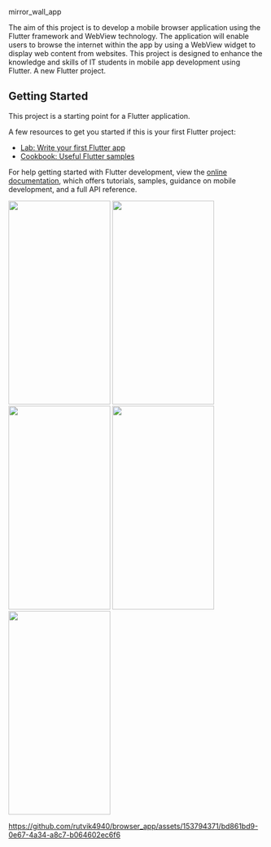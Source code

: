 mirror_wall_app


The aim of this project is to develop a mobile browser application using the Flutter framework
and WebView technology. The application will enable users to browse the internet within the app
by using a WebView widget to display web content from websites. This project is designed to
enhance the knowledge and skills of IT students in mobile app development using Flutter.
A new Flutter project.

## Getting Started

This project is a starting point for a Flutter application.

A few resources to get you started if this is your first Flutter project:

- [Lab: Write your first Flutter app](https://docs.flutter.dev/get-started/codelab)
- [Cookbook: Useful Flutter samples](https://docs.flutter.dev/cookbook)

For help getting started with Flutter development, view the
[online documentation](https://docs.flutter.dev/), which offers tutorials,
samples, guidance on mobile development, and a full API reference.

<p>
  <img src="https://github.com/rutvik4940/browser_app/assets/153794371/da9c607f-6e9b-4283-8a2b-548d7c151a0a"
  height="400px" width ="200px"/>
  <img src="https://github.com/rutvik4940/browser_app/assets/153794371/23ce7be5-c16a-4f4e-b171-5b84ae77c232"
  height="400px" width ="200px"/>
   <img src="https://github.com/rutvik4940/browser_app/assets/153794371/5b3873bb-5b91-49a3-8ad3-0a34e186ff91"
  height="400px" width ="200px"/>
   <img src="https://github.com/rutvik4940/browser_app/assets/153794371/32cd83a9-9902-4a85-90c6-e69783a73c88"
  height="400px" width ="200px"/>
   <img src="https://github.com/rutvik4940/browser_app/assets/153794371/5d3c092c-46b9-4726-8bf7-4958cc055dec"
  height="400px" width ="200px"/>


https://github.com/rutvik4940/browser_app/assets/153794371/bd861bd9-0e67-4a34-a8c7-b064602ec6f6


  
</p>
